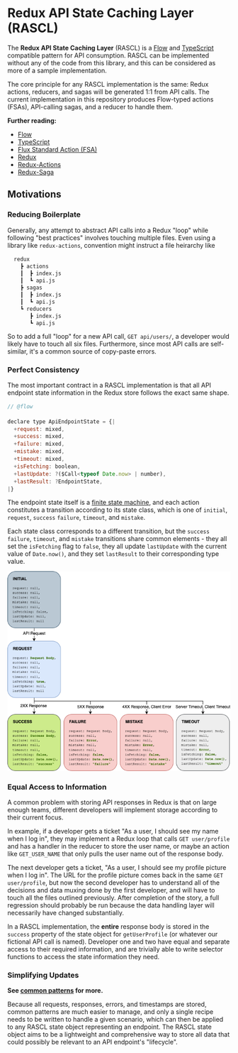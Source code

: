 # Redux API State Caching Layer (RASCL)

The **Redux API State Caching Layer** (RASCL) is a [Flow](https://flow.org/) and [TypeScript](https://www.typescriptlang.org/) compatible pattern for API consumption. RASCL can be implemented without any of the code from this library, and this can be considered as more of a sample implementation.

The core principle for any RASCL implementation is the same: Redux actions, reducers, and sagas will be generated 1:1 from API calls. The current implementation in this repository produces Flow-typed actions (FSAs), API-calling sagas, and a reducer to handle them.

**Further reading:**

- [Flow](https://flow.org/)
- [TypeScript](https://www.typescriptlang.org/)
- [Flux Standard Action (FSA)](https://github.com/redux-utilities/flux-standard-action)
- [Redux](https://redux.js.org)
- [Redux-Actions](https://redux-actions.js.org)
- [Redux-Saga](https://redux-saga.js.org/)

## Motivations

### Reducing Boilerplate

Generally, any attempt to abstract API calls into a Redux "loop" while following "best practices" involves touching multiple files. Even using a library like `redux-actions`, convention might instruct a file heirarchy like

```
  redux
    ┣ actions
    ┃  ┣ index.js
    ┃  ┗ api.js
    ┣ sagas
    ┃  ┣ index.js
    ┃  ┗ api.js
    ┗ reducers
       ┣ index.js
       ┗ api.js
```

So to add a full "loop" for a new API call, `GET api/users/`, a developer would likely have to touch all six files. Furthermore, since most API calls are self-similar, it's a common source of copy-paste errors.

### Perfect Consistency

The most important contract in a RASCL implementation is that all API endpoint state information in the Redux store follows the exact same shape.

```js
// @flow

declare type ApiEndpointState = {|
  +request: mixed,
  +success: mixed,
  +failure: mixed,
  +mistake: mixed,
  +timeout: mixed,
  +isFetching: boolean,
  +lastUpdate: ?($Call<typeof Date.now> | number),
  +lastResult: ?EndpointState,
|}
```

The endpoint state itself is a [finite state machine](https://en.wikipedia.org/wiki/Finite-state_machine), and each action constitutes a transition according to its state class, which is one of `initial`, `request`, `success` `failure`, `timeout`, and `mistake`.

Each state class corresponds to a different transition, but the `success` `failure`, `timeout`, and `mistake` transitions share common elements - they all set the `isFetching` flag to `false`, they all update `lastUpdate` with the current value of `Date.now()`, and they set `lastResult` to their corresponding type value.

![RASCL State Diagram](docs/RASCL.png)

### Equal Access to Information

A common problem with storing API responses in Redux is that on large enough teams, different developers will implement storage according to their current focus.

In example, if a developer gets a ticket "As a user, I should see my name when I log in", they may implement a Redux loop that calls `GET user/profile` and has a handler in the reducer to store the user name, or maybe an action like `GET_USER_NAME` that only pulls the user name out of the response body.

The next developer gets a ticket, "As a user, I should see my profile picture when I log in". The URL for the profile picture comes back in the same `GET user/profile`, but now the second developer has to understand all of the decisions and data muxing done by the first developer, and will have to touch all the files outlined previously. After completion of the story, a full regression should probably be run because the data handling layer will necessarily have changed substantially.

In a RASCL implementation, the **entire** response body is stored in the `success` property of the state object for `getUserProfile` (or whatever our fictional API call is named). Developer one and two have equal and separate access to their required information, and are trivially able to write selector functions to access the state information they need.

### Simplifying Updates

**See [common patterns](docs/Common_Patterns.md) for more.**

Because all requests, responses, errors, and timestamps are stored, common patterns are much easier to manage, and only a single recipe needs to be written to handle a given scenario, which can then be applied to any RASCL state object representing an endpoint. The RASCL state object aims to be a lightweight and comprehensive way to store all data that could possibly be relevant to an API endpoint's "lifecycle".
